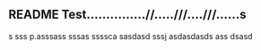 ## README Test...............//.....///....///......s
s
sss
p.asssass
sssas
ssssca
sasdasd
sssj
asdasdasds
ass
dsasd
